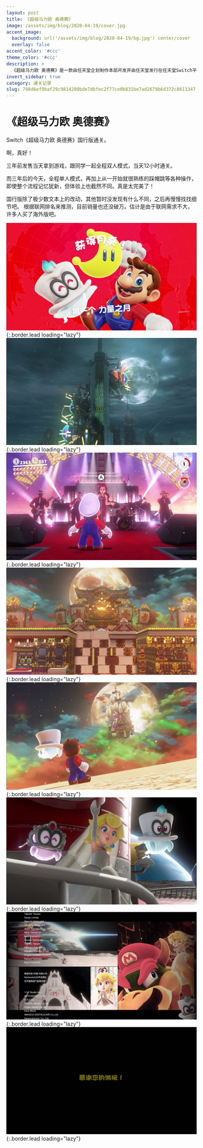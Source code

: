 ```yaml
---
layout: post
title: 《超级马力欧 奥德赛》
image: /assets/img/blog/2020-04-19/cover.jpg
accent_image: 
  background: url('/assets/img/blog/2020-04-19/bg.jpg') center/cover
  overlay: false
accent_color: '#ccc'
theme_color: '#ccc'
description: >
  《超级马力欧 奥德赛》是一款由任天堂企划制作本部开发并由任天堂发行在任天堂Switch平台上的平台游戏。本作是超级马力欧系列第7款3D平台游戏，也是系列睽违15年继承《超级马力欧64》以及《超级马力欧阳光》高自由度的“箱庭探索3D马力欧”。《超级马力欧 奥德赛》在E3 2017期间宣布游戏将支持简体中文与繁体中文。
invert_sidebar: true
category: 通关记录
slug: 798d6ef9baf29c9814200bde7dbfec2f77ce0b831be7ad2679b6d372c8611347
---
```


# 《超级马力欧 奥德赛》

Switch《超级马力欧 奥德赛》国行版通关。

啊，真好！

三年前发售当天拿到游戏，跟同学一起全程双人模式，当天12小时通关。

而三年后的今天，全程单人模式，再加上从一开始就很熟练的踩帽跳等各种操作，即使整个流程记忆犹新，但体验上也截然不同。真是太完美了！

国行版除了极少数文本上的改动，其他暂时没发现有什么不同，之后再慢慢找找细节吧。
根据联网排名来推测，目前销量也还没破万。估计是由于联网需求不大，许多人买了海外版吧。

![](/assets/img/blog/2020-04-19/1.jpg){:.border.lead loading="lazy"}
![](/assets/img/blog/2020-04-19/2.jpg){:.border.lead loading="lazy"}
![](/assets/img/blog/2020-04-19/3.jpg){:.border.lead loading="lazy"}
![](/assets/img/blog/2020-04-19/4.jpg){:.border.lead loading="lazy"}
![](/assets/img/blog/2020-04-19/5.jpg){:.border.lead loading="lazy"}
![](/assets/img/blog/2020-04-19/6.jpg){:.border.lead loading="lazy"}
![](/assets/img/blog/2020-04-19/7.jpg){:.border.lead loading="lazy"}
![](/assets/img/blog/2020-04-19/8.jpg){:.border.lead loading="lazy"}